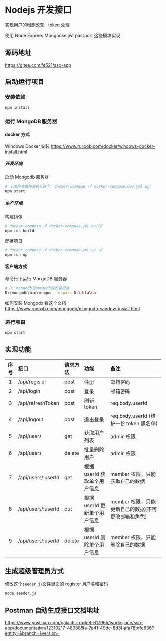 # Nodejs 开发接口

实现用户的增删改查、token 处理

使用 Node Express Mongoose jwt passport 这些模块实现

## 源码地址

https://gitee.com/fe521/sso-app

## 启动运行项目

### 安装依赖

```bash
npm install
```

### 运行 MongoDB 服务器

#### docker 方式

Windows Docker 安装 https://www.runoob.com/docker/windows-docker-install.html

##### 开发环境

启动 Mongodb 服务器

```bash
# 下面命令最终会执行这个 `docker-compose -f docker-compose.dev.yml up`
npm start
```

##### 生产环境

构建镜像

```bash
# docker-compose -f docker-compose.yml build
npm run build
```

部署项目

```bash
# docker-compose -f docker-compose.yml up -d
npm run up
```

#### 客户端方式

命令行下运行 MongoDB 服务器

```bash
# D:\mongodb是mongodb的安装目录
D:\mongodb\bin\mongod --dbpath D:\data\db
```

如何安装 Mongodb 看这个文档 https://www.runoob.com/mongodb/mongodb-window-install.html

### 运行项目

```bash
npm start
```

## 实现功能

| 序号 | 接口               | 请求方法 | 功能                         | 备注                                                |
| :--: | :----------------- | :------- | :--------------------------- | :-------------------------------------------------- |
|  1   | /api/register      | post     | 注册                         | 邮箱密码                                            |
|  2   | /api/login         | post     | 登录                         | 邮箱密码                                            |
|  3   | /api/refreshToken  | post     | 刷新 token                   | req.body.userId                                     |
|  4   | /api/logout        | post     | 退出登录                     | req.body.userId (维护一份 token 黑名单)             |
|  5   | /api/users         | get      | 获取用户列表                 | admin 权限                                          |
|  6   | /api/users         | delete   | 批量删除用户                 | admin 权限                                          |
|  7   | /api/users/:userId | get      | 根据 userId 获取单个用户信息 | member 权限，只能获取自己的数据                     |
|  8   | /api/users/:userId | put      | 根据 userId 更新单个用户信息 | member 权限，只能更新自己的数据(不可更改邮箱和角色) |
|  9   | /api/users/:userId | delete   | 根据 userId 删除单个用户信息 | member 权限，只能删除自己的数据                     |

## 生成超级管理员方式

修改这个`seeder.js`文件里面的 register 用户名和密码

```bash
node seeder.js
```

## Postman 自动生成接口文档地址

https://www.postman.com/galactic-rocket-617965/workspace/sso-app/documentation/12310217-483885fa-7a41-49dc-8d3f-afa78bffe836?entity=&branch=&version=
